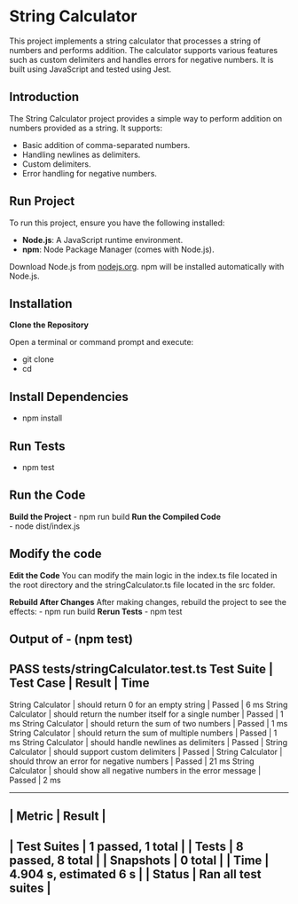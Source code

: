 # String Calculator

This project implements a string calculator that processes a string of numbers and performs addition. The calculator supports various features such as custom delimiters and handles errors for negative numbers. It is built using JavaScript and tested using Jest.

## Introduction

The String Calculator project provides a simple way to perform addition on numbers provided as a string. It supports:
- Basic addition of comma-separated numbers.
- Handling newlines as delimiters.
- Custom delimiters.
- Error handling for negative numbers.

## Run Project

To run this project, ensure you have the following installed:
- **Node.js**: A JavaScript runtime environment.
- **npm**: Node Package Manager (comes with Node.js).

Download Node.js from [nodejs.org](https://nodejs.org/). npm will be installed automatically with Node.js.

## Installation

 **Clone the Repository**

   Open a terminal or command prompt and execute:

  - git clone <repository-url>
  - cd <repository-directory>

## Install Dependencies
- npm install

## Run Tests
- npm test

## Run the Code
 
  **Build the Project** 
    - npm run build
  **Run the Compiled Code**  
    - node dist/index.js

## Modify the code

 **Edit the Code** 
    You can modify the main logic in the index.ts file located in the root directory and the stringCalculator.ts file located in the src folder.

 **Rebuild After Changes**
    After making changes, rebuild the project to see the effects:
    - npm run build
 **Rerun Tests**
    - npm test


## **Output of - (npm test)** 

   PASS  tests/stringCalculator.test.ts
    Test Suite        | Test Case                                             | Result | Time
   -------------------------------------------------------------------------------------------
   String Calculator | should return 0 for an empty string                   | Passed | 6 ms
   String Calculator | should return the number itself for a single number    | Passed | 1 ms
   String Calculator | should return the sum of two numbers                  | Passed | 1 ms
   String Calculator | should return the sum of multiple numbers             | Passed | 1 ms
   String Calculator | should handle newlines as delimiters                  | Passed | 
   String Calculator | should support custom delimiters                      | Passed | 
   String Calculator | should throw an error for negative numbers            | Passed | 21 ms
   String Calculator | should show all negative numbers in the error message | Passed | 2 ms
   
   ------------------------------------------------------------
   | Metric       | Result                                      |
   ------------------------------------------------------------
   | Test Suites  | 1 passed, 1 total                           |
   | Tests        | 8 passed, 8 total                           |
   | Snapshots    | 0 total                                     |
   | Time         | 4.904 s, estimated 6 s                      |
   | Status       | Ran all test suites                         |
   ------------------------------------------------------------

